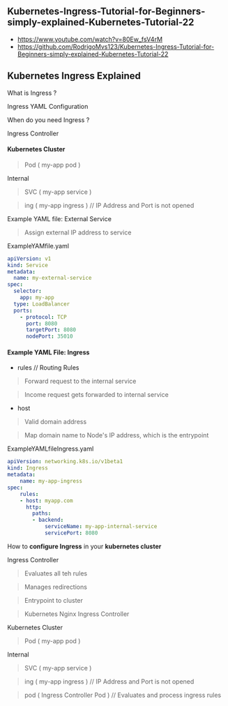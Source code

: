 ## Kubernetes-Ingress-Tutorial-for-Beginners-simply-explained-Kubernetes-Tutorial-22

- https://www.youtube.com/watch?v=80Ew_fsV4rM 
- https://github.com/RodrigoMvs123/Kubernetes-Ingress-Tutorial-for-Beginners-simply-explained-Kubernetes-Tutorial-22

## Kubernetes Ingress Explained 

What is Ingress ?

Ingress YAML Configuration 

When do you need Ingress ?

Ingress Controller 

#### Kubernetes Cluster 

> Pod ( my-app pod )

Internal 

> SVC ( my-app service )

> ing ( my-app ingress ) // IP Address and Port is not opened 

Example YAML file: External Service 

> Assign external IP address to service 

ExampleYAMfile.yaml
```yaml
apiVersion: v1
kind: Service
metadata:
  name: my-external-service
spec:
  selector:
    app: my-app
  type: LoadBalancer
  ports:
    - protocol: TCP
      port: 8080
      targetPort: 8080
      nodePort: 35010
```

#### Example YAML File: Ingress

- rules // Routing Rules

> Forward request to the internal service 

> Income request gets forwarded to internal service 

- host

> Valid domain address 

> Map domain name to Node's IP address, which is the entrypoint 

ExampleYAMLfileIngress.yaml
```yaml 
apiVersion: networking.k8s.io/v1beta1
kind: Ingress
metadata: 
    name: my-app-ingress
spec: 
    rules: 
    - host: myapp.com 
      http: 
        paths:
        - backend: 
            serviceName: my-app-internal-service
            servicePort: 8080 
```

How to **configure Ingress** in your **kubernetes cluster**

Ingress Controller 

> Evaluates all teh rules 

> Manages redirections 

> Entrypoint to cluster 

> Kubernetes Nginx Ingress Controller 

Kubernetes Cluster 

> Pod ( my-app pod )

Internal 

> SVC ( my-app service )

> ing ( my-app ingress ) // IP Address and Port is not opened 

> pod ( Ingress Controller Pod ) // Evaluates and process ingress rules 

